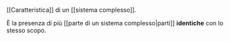 [[Caratteristica]] di un [[sistema complesso]].

È la presenza di più [[parte di un sistema complesso|parti]] **identiche** con lo stesso scopo.
